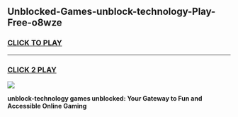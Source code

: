 
## Unblocked-Games-unblock-technology-Play-Free-o8wze
<h3>
<a href="https://premium76.site?title=unblock-technology&ref=10A">CLICK TO PLAY</a></h3>
<hr>

<h3>
<a href="https://premium76.site?title=unblock-technology&ref=10A">CLICK 2 PLAY</a>
  
</h3>

<a href="https://premium76.site?title=unblock-technology&ref=10A"><img src="https://clearcache.store/games.png"></a>


**unblock-technology games unblocked: Your Gateway to Fun and Accessible Online Gaming**
